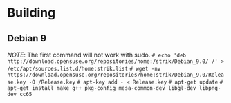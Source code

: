 # Building
## Debian 9
*NOTE*: The first command will not work with sudo.
`# echo 'deb http://download.opensuse.org/repositories/home:/strik/Debian_9.0/ /' > /etc/apt/sources.list.d/home:strik.list`
`# wget -nv https://download.opensuse.org/repositories/home:strik/Debian_9.0/Release.key -O /Release.key`
`# apt-key add - < Release.key`
`# apt-get update`
`# apt-get install make g++ pkg-config mesa-common-dev libgl-dev libpng-dev cc65`
